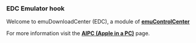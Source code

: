 ### EDC Emulator hook

Welcome to emuDownloadCenter (EDC), a module of [**emuControlCenter**](https://github.com/PhoenixInteractiveNL/emuControlCenter/wiki/)

For more information visit the [**AIPC (Apple in a PC)**](https://github.com/PhoenixInteractiveNL/edc-masterhook/wiki/Emulator-aipc#menu) page.

